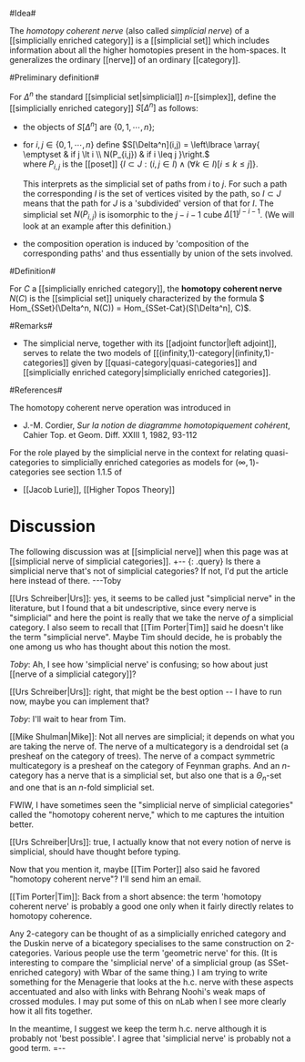 #Idea#

The _homotopy coherent nerve_ (also called _simplicial nerve_) of a [[simplicially enriched category]] is a [[simplicial set]] which includes information about all the higher homotopies present in the hom-spaces.  It generalizes the ordinary [[nerve]] of an ordinary [[category]].


#Preliminary definition#

For $\Delta^n$ the standard [[simplicial set|simplicial]] $n$-[[simplex]], define the [[simplicially enriched category]] $S[\Delta^n]$ as follows:

* the objects of $S[\Delta^n]$ are $\{0,1, \cdots, n\}$;

* for $i, j \in \{0,1,\cdots, n\}$ define  $S[\Delta^n](i,j) = \left\lbrace \array{ \emptyset & if j \lt i \\ N(P_{i,j}) & if i \leq j }\right.$     
  where $P_{i,j}$ is the [[poset]]  $\left\{ I \subset J : (i,j \in I) \wedge (\forall k \in I) [i \leq k \leq j] \right\}$.  

  This interprets as the simplicial set of paths from $i$ to $j$. For such a path the corresponding $I$ is the set of vertices visited by the path, so $I\subset J$ means that the path for $J$ is a 'subdivided' version of that for $I$. The simplicial set $N(P_{i,j})$ is isomorphic to the $j-i-1$ cube $\Delta[1]^{j-i-1}$. (We will look at an example after this definition.)

* the composition operation is induced by 'composition of the corresponding paths' and thus essentially by union of the sets involved.


#Definition#

For $C$ a [[simplicially enriched category]], the **homotopy coherent nerve**  $N(C)$ is the [[simplicial set]] uniquely characterized by the formula $ Hom_{SSet}(\Delta^n, N(C)) = Hom_{SSet-Cat}(S[\Delta^n], C)$.


#Remarks#

* The simplicial nerve, together with its [[adjoint functor|left adjoint]], serves to relate the two models of [[(infinity,1)-category|(infinity,1)-categories]] given by [[quasi-category|quasi-categories]] and [[simplicially enriched category|simplicially enriched categories]].


#References#

The homotopy coherent nerve operation was introduced in

* J.-M. Cordier, _Sur la notion  de diagramme homotopiquement coh&eacute;rent_, Cahier Top. et Geom. Diff. XXIII 1, 1982, 93-112

For the role played by the simplicial nerve in the context for relating quasi-categories to simplicially enriched categories as models for $(\infty,1)$-categories see section 1.1.5 of

* [[Jacob Lurie]], [[Higher Topos Theory]]

# Discussion #

The following discussion was at [[simplicial nerve]] when this page was at [[simplicial nerve of simplicial categories]].
+-- {: .query}
Is there a simplicial nerve that\'s not of simplicial categories?  If not, I\'d put the article here instead of there.  ---Toby

[[Urs Schreiber|Urs]]: yes, it seems to be called just "simplicial nerve" in the literature, but I found that a bit undescriptive, since every nerve is "simplicial" and here the point is really that we take the nerve _of_ a simplicial category. I also seem to recall that [[Tim Porter|Tim]] said he doesn't like the term "simplicial nerve". Maybe Tim should decide, he is probably the one among us who has thought about this notion the most.

_Toby_:  Ah, I see how 'simplicial nerve' is confusing; so how about just [[nerve of a simplicial category]]?

[[Urs Schreiber|Urs]]: right, that might be the best option -- I have to run now, maybe you can implement that?

_Toby_:  I\'ll wait to hear from Tim.

[[Mike Shulman|Mike]]: Not all nerves are simplicial; it depends on what you are taking the nerve of.  The nerve of a multicategory is a dendroidal set (a presheaf on the category of trees).  The nerve of a compact symmetric multicategory is a presheaf on the category of Feynman graphs.  And an $n$-category has a nerve that is a simplicial set, but also one that is a $\Theta_n$-set and one that is an $n$-fold simplicial set.

FWIW, I have sometimes seen the "simplicial nerve of simplicial categories" called the "homotopy coherent nerve," which to me captures the intuition better.

[[Urs Schreiber|Urs]]: true, I actually know that not every notion of nerve is simplicial, should have thought before typing. 

Now that you mention it, maybe [[Tim Porter]] also said he favored "homotopy coherent nerve"? I'll send him an email.

[[Tim Porter|Tim]]:  Back from a short absence: the term 'homotopy coherent nerve' is probably a good one only when it fairly directly relates to homotopy coherence. 

Any 2-category can be thought of as a simplicially enriched category and the Duskin nerve of a bicategory specialises to the same construction on 2-categories. Various people use the term 'geometric nerve' for this. (It is interesting to compare the 'simplicial nerve' of a simplicial group (as SSet-enriched category) with Wbar of the same thing.) I am trying to write something for the Menagerie that looks at the h.c. nerve with these aspects accentuated and also with links with Behrang Noohi's weak maps of crossed modules. I may put some of this on nLab when I see more clearly how it all fits together.  

In the meantime, I suggest we keep the term h.c. nerve although it is probably not 'best possible'.
I agree that 'simplicial nerve'  is probably not a good term.
=--
